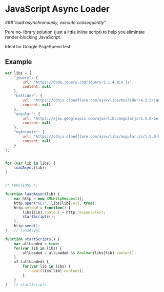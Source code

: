 # JavaScript Async Loader

###_"load asynchronously, execute consequently"_

Pure no-library solution (just a little inline script) to help you eliminate render-blocking JavaScript. 

Ideal for Google PageSpeed test.

## Example

```js
var libs = {
    "jquery": {
        url: "https://code.jquery.com/jquery-2.1.4.min.js",
        content: null
    },
    "bxSlider": {
        url: "https://cdnjs.cloudflare.com/ajax/libs/bxslider/4.2.5/jquery.bxslider.min.js",
        content: null
    },
    "angular": {
        url: "https://ajax.googleapis.com/ajax/libs/angularjs/1.5.0-beta.2/angular.min.js",
        content: null
    },
    "ngAnimate": {
        url: "https://cdnjs.cloudflare.com/ajax/libs/angular.js/1.5.0-beta.2/angular-animate.min.js",
        content: null
    }
};


for (var lib in libs) {
    loadAsync(lib);
}


/* FUNCTIONS */

function loadAsync(lib) {
    var http = new XMLHttpRequest();
    http.open("GET", libs[lib].url, true);
    http.onload = function() {
        libs[lib].content = http.responseText;
        startScripts();
    };
    http.send();
}   // loadAsync

function startScripts() {
    var allLoaded = true;
    for(var lib in libs) {
        allLoaded = allLoaded && Boolean(libs[lib].content);
    }
    if (allLoaded) {
        for(var lib in libs) {
            eval(libs[lib].content);
        }
    }
}   // startScripts
```
